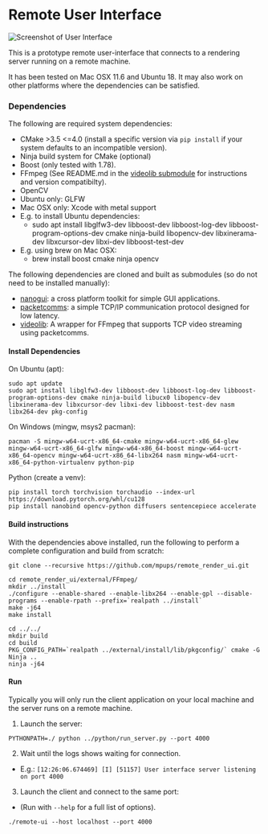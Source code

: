 # Remote User Interface

![Screenshot of User Interface](images/screenshot.png "Screenshot of UI.")

This is a prototype remote user-interface that connects to a rendering server running on a remote machine.

It has been tested on Mac OSX 11.6 and Ubuntu 18. It may also work on other platforms
where the dependencies can be satisfied.

### Dependencies

The following are required system dependencies:
- CMake >3.5 <=4.0 (install a specific version via `pip install` if your system defaults to an incompatible version).
- Ninja build system for CMake (optional)
- Boost (only tested with 1.78).
- FFmpeg (See README.md in the [videolib submodule](https://github.com/markp-gc/videolib) for instructions and version compatibilty).
- OpenCV
- Ubuntu only: GLFW
- Mac OSX only: Xcode with metal support
- E.g. to install Ubuntu dependencies:
  - sudo apt install libglfw3-dev libboost-dev libboost-log-dev libboost-program-options-dev cmake ninja-build libopencv-dev libxinerama-dev libxcursor-dev libxi-dev libboost-test-dev
- E.g. using brew on Mac OSX:
  - brew install boost cmake ninja opencv

The following dependencies are cloned and built as submodules (so do not need to be installed manually):
- [nanogui](https://github.com/mitsuba-renderer/nanogui): a cross platform toolkit for simple GUI applications.
- [packetcomms](https://github.com/mpups/packetcomms): a simple TCP/IP communication protocol designed for low latency.
- [videolib](https://github.com/markp-gc/videolib): A wrapper for FFmpeg that supports TCP video streaming using packetcomms.


#### Install Dependencies

On Ubuntu (apt):
```shell
sudo apt update
sudo apt install libglfw3-dev libboost-dev libboost-log-dev libboost-program-options-dev cmake ninja-build libucx0 libopencv-dev libxinerama-dev libxcursor-dev libxi-dev libboost-test-dev nasm libx264-dev pkg-config
```

On Windows (mingw, msys2 pacman):
```shell
pacman -S mingw-w64-ucrt-x86_64-cmake mingw-w64-ucrt-x86_64-glew mingw-w64-ucrt-x86_64-glfw mingw-w64-x86_64-boost mingw-w64-ucrt-x86_64-opencv mingw-w64-ucrt-x86_64-libx264 nasm mingw-w64-ucrt-x86_64-python-virtualenv python-pip
```

Python (create a venv):
```shell
pip install torch torchvision torchaudio --index-url https://download.pytorch.org/whl/cu128
pip install nanobind opencv-python diffusers sentencepiece accelerate
```

#### Build instructions

With the dependencies above installed, run the following to perform a complete configuration and build from scratch:

```shell
git clone --recursive https://github.com/mpups/remote_render_ui.git

cd remote_render_ui/external/FFmpeg/
mkdir ../install
./configure --enable-shared --enable-libx264 --enable-gpl --disable-programs --enable-rpath --prefix=`realpath ../install`
make -j64
make install

cd ../../
mkdir build
cd build
PKG_CONFIG_PATH=`realpath ../external/install/lib/pkgconfig/` cmake -G Ninja ..
ninja -j64
```

#### Run

Typically you will only run the client application on your local machine and the server runs on a remote machine.

1. Launch the server:

```shell
PYTHONPATH=./ python ../python/run_server.py --port 4000
```
2. Wait until the logs shows waiting for connection.
  - E.g.: `[12:26:06.674469] [I] [51157] User interface server listening on port 4000`

3. Launch the client and connect to the same port:
  - (Run with `--help` for a full list of options).

```shell
./remote-ui --host localhost --port 4000
```

